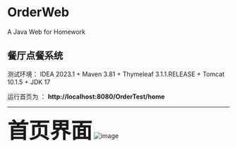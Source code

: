 # OrderWeb
A Java Web for Homework
<h2>餐厅点餐系统</h2>



测试环境：
IDEA 2023.1 + Maven 3.81 + Thymeleaf 3.1.1.RELEASE + Tomcat 10.1.5 + JDK 17

运行首页为 ： <strong>http://localhost:8080/OrderTest/home</strong>

***
<font size=15>**首页界面**</font>
![image](https://github.com/HuanmengQwQ/OrderWeb/assets/53703425/e17aa0ff-fa52-4185-a7a2-a3335af2a3a8)
